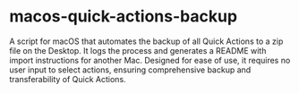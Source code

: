 # macos-quick-actions-backup
A script for macOS that automates the backup of all Quick Actions to a zip file on the Desktop. It logs the process and generates a README with import instructions for another Mac. Designed for ease of use, it requires no user input to select actions, ensuring comprehensive backup and transferability of Quick Actions. 
